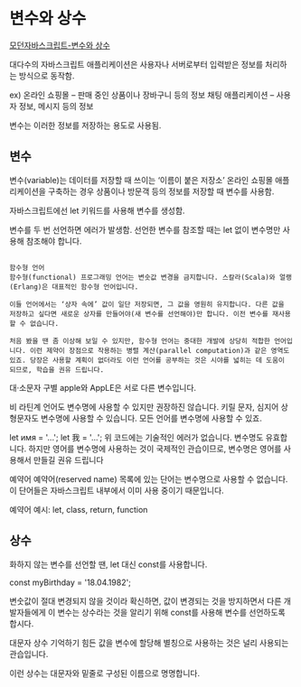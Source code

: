 # 변수와 상수

[모던자바스크립트-변수와 상수](https://ko.javascript.info/variables)

대다수의 자바스크립트 애플리케이션은 사용자나 서버로부터 입력받은 정보를 처리하는 방식으로 동작함.

ex)
온라인 쇼핑몰 – 판매 중인 상품이나 장바구니 등의 정보
채팅 애플리케이션 – 사용자 정보, 메시지 등의 정보

변수는 이러한 정보를 저장하는 용도로 사용됨.

## 변수

변수(variable)는 데이터를 저장할 때 쓰이는 ‘이름이 붙은 저장소’ 
온라인 쇼핑몰 애플리케이션을 구축하는 경우 상품이나 방문객 등의 정보를 저장할 때 변수를 사용함.

자바스크립트에선 let 키워드를 사용해 변수를 생성함.

변수를 두 번 선언하면 에러가 발생함.
선언한 변수를 참조할 때는 let 없이 변수명만 사용해 참조해야 합니다.

```

함수형 언어
함수형(functional) 프로그래밍 언어는 변숫값 변경을 금지합니다. 스칼라(Scala)와 얼랭(Erlang)은 대표적인 함수형 언어입니다.

이들 언어에서는 ‘상자 속에’ 값이 일단 저장되면, 그 값을 영원히 유지합니다. 다른 값을 저장하고 싶다면 새로운 상자를 만들어야(새 변수를 선언해야)만 합니다. 이전 변수를 재사용할 수 없습니다.

처음 봤을 땐 좀 이상해 보일 수 있지만, 함수형 언어는 중대한 개발에 상당히 적합한 언어입니다. 이런 제약이 장점으로 작용하는 병렬 계산(parallel computation)과 같은 영역도 있죠. 당장은 사용할 계획이 없더라도 이런 언어를 공부하는 것은 시야를 넓히는 데 도움이 되므로, 학습을 권유 드립니다.

```

대·소문자 구별
apple와 AppLE은 서로 다른 변수입니다.


비 라틴계 언어도 변수명에 사용할 수 있지만 권장하진 않습니다.
키릴 문자, 심지어 상형문자도 변수명에 사용할 수 있습니다. 모든 언어를 변수명에 사용할 수 있죠.

let имя = '...';
let 我 = '...';
위 코드에는 기술적인 에러가 없습니다. 변수명도 유효합니다. 하지만 영어를 변수명에 사용하는 것이 국제적인 관습이므로, 변수명은 영어를 사용해서 만들길 권유 드립니다



예약어
예약어(reserved name) 목록에 있는 단어는 변수명으로 사용할 수 없습니다. 이 단어들은 자바스크립트 내부에서 이미 사용 중이기 때문입니다.

예약어 예시: let, class, return, function

## 상수

화하지 않는 변수를 선언할 땐, let 대신 const를 사용합니다.

const myBirthday = '18.04.1982';

변숫값이 절대 변경되지 않을 것이라 확신하면, 값이 변경되는 것을 방지하면서 다른 개발자들에게 이 변수는 상수라는 것을 알리기 위해 const를 사용해 변수를 선언하도록 합시다.

대문자 상수
기억하기 힘든 값을 변수에 할당해 별칭으로 사용하는 것은 널리 사용되는 관습입니다.

이런 상수는 대문자와 밑줄로 구성된 이름으로 명명합니다.
